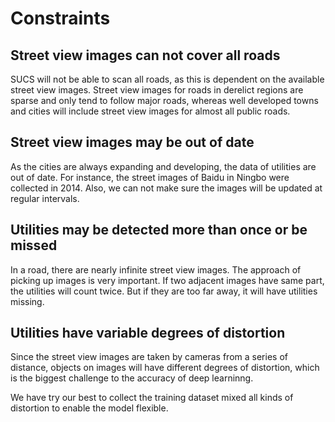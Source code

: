 # Constraints 

## Street view images can not cover all roads

SUCS will not be able to scan all roads, as this is dependent on the available street view images.  Street view images for roads in derelict regions are sparse and only tend to follow major roads, whereas well developed towns and cities will include street view images for almost all public roads.


## Street view images may be out of date

As the cities are always expanding and developing, the data of utilities are out of date. For instance, the street images of Baidu in Ningbo were collected in 2014. Also, we can not make sure the images will be updated at regular intervals.


## Utilities may be detected more than once or be missed

In a road, there are nearly infinite street view images. The approach of picking up images is very important. If two adjacent images have same part, the utilities will count twice. But if they are too far away, it will have utilities missing.


## Utilities have variable degrees of distortion

Since the street view images are taken by cameras from a series of distance, objects on images will have different degrees of distortion, which is the biggest challenge to the accuracy of deep learninng.

We have try our best to collect the training dataset mixed all kinds of distortion to enable the model flexible.